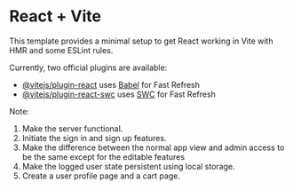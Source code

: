 # React + Vite

This template provides a minimal setup to get React working in Vite with HMR and some ESLint rules.

Currently, two official plugins are available:

- [@vitejs/plugin-react](https://github.com/vitejs/vite-plugin-react/blob/main/packages/plugin-react/README.md) uses [Babel](https://babeljs.io/) for Fast Refresh
- [@vitejs/plugin-react-swc](https://github.com/vitejs/vite-plugin-react-swc) uses [SWC](https://swc.rs/) for Fast Refresh



Note:

1. Make the server functional.
2. Initiate the sign in and sign up features.
3. Make the difference between the normal app view and admin access to be the same except for the editable features
4. Make the logged user state persistent using local storage.
5. Create a user profile page and a cart page.
